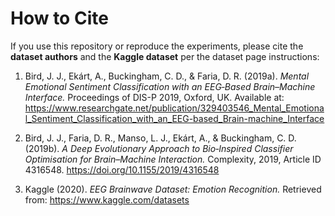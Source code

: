 # How to Cite

If you use this repository or reproduce the experiments, please cite the **dataset authors** and the **Kaggle dataset** per the dataset page instructions:

1. Bird, J. J., Ekárt, A., Buckingham, C. D., & Faria, D. R. (2019a). *Mental Emotional Sentiment Classification with an EEG‑Based Brain–Machine Interface.* Proceedings of DIS-P 2019, Oxford, UK. Available at: https://www.researchgate.net/publication/329403546_Mental_Emotional_Sentiment_Classification_with_an_EEG-based_Brain-machine_Interface

2. Bird, J. J., Faria, D. R., Manso, L. J., Ekárt, A., & Buckingham, C. D. (2019b). *A Deep Evolutionary Approach to Bio‑Inspired Classifier Optimisation for Brain–Machine Interaction.* Complexity, 2019, Article ID 4316548. https://doi.org/10.1155/2019/4316548

3. Kaggle (2020). *EEG Brainwave Dataset: Emotion Recognition.* Retrieved from: https://www.kaggle.com/datasets
